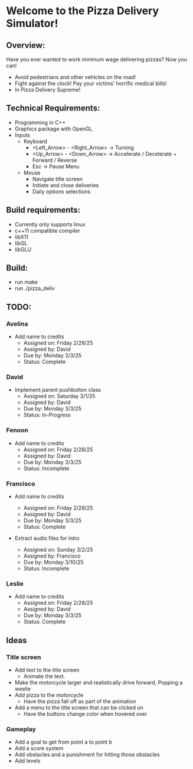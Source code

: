 # Welcome to the Pizza Delivery Simulator!
## Overview:
Have you ever wanted to work minimum wage delivering pizzas? 
Now you can! 
* Avoid pedestrians and other vehicles on the road! 
* Fight against the clock! Pay your victims’ horrific medical bills! 
* In Pizza Delivery Supreme!

## Technical Requirements:
* Programming in C++
* Graphics package with OpenGL
* Inputs
    * Keyboard
        * \<Left\_Arrow\> - \<Right\_Arrow\> -> Turning
        * \<Up\_Arrow\> - \<Down\_Arrow\> -> Accelerate / Decelerate + Forward / Reverse
        * Esc -> Pause Menu
    *   Mouse
        * Navigate title screen
        * Initiate and close deliveries
        * Daily options selections

## Build requirements:
* Currently only supports linux
* c++11 compatible compiler
* libX11
* libGL
* libGLU

## Build:
* run make
* run ./pizza\_deliv

## TODO:

### Avelina
* Add name to credits
    * Assigned on: Friday 2/28/25
    * Assigned by: David
    * Due by:      Monday 3/3/25
    * Status:      Complete

### David
* Implement parent pushbutton class
    * Assigned on: Saturday 3/1/25
    * Assigned by: David
    * Due by:      Monday 3/3/25
    * Status:      In-Progress

### Fenoon
* Add name to credits
    * Assigned on: Friday 2/28/25
    * Assigned by: David
    * Due by:      Monday 3/3/25
    * Status:      Incomplete

### Francisco
* Add name to credits
    * Assigned on: Friday 2/28/25
    * Assigned by: David
    * Due by:      Monday 3/3/25
    * Status:      Complete

* Extract audio files for intro
    * Assigned on: Sunday 3/2/25
    * Assigned by: Francisco
    * Due by:      Monday 3/10/25
    * Status:      Incomplete

### Leslie
* Add name to credits
    * Assigned on: Friday 2/28/25
    * Assigned by: David
    * Due by:      Monday 3/3/25
    * Status:      Complete

## Ideas
### Title screen 
* Add text to the title screen
    * Animate the text.
* Make the motorcycle larger and realistically drive forward,
    Popping a weelie
* Add pizza to the motorcycle
    * Have the pizza fall off as part of the animation
* Add a menu to the title screen that can be clicked on
    * Have the buttons change color when hovered over
### Gameplay
* Add a goal to get from point a to point b
* Add a score system
* Add obstacles and a punishment for hitting those obstacles
* Add levels
